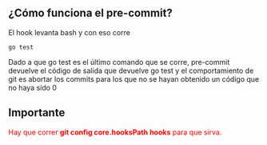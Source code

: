## ¿Cómo funciona el pre-commit?
El hook levanta bash y con eso corre 
```{bash}
go test
```
Dado a que go test es el último comando que se corre, pre-commit devuelve el código de salida que devuelve go test
y el comportamiento de git es abortar los commits para los que no se hayan obtenido un código que no haya sido 0

## Importante
<span style="color: red;">Hay que correr **git config core.hooksPath hooks** para que sirva.</span> 
